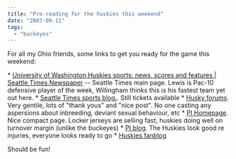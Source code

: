```yaml
---
title: "Pre-reading for the huskies this weekend"
date: "2007-09-11"
tags: 
  - "buckeyes"
---
```


For all my Ohio friends, some links to get you ready for the game this weekend:

\* [University of Washington Huskies sports: news, scores and features | Seattle Times Newspaper](http://seattletimes.nwsource.com/html/huskies/ "University of Washington Huskies sports: news, scores and features | Seattle Times Newspaper") -- Seattle Times main page. Lewis is Pac-10 defensive player of the week, Willingham thinks this is his fastest team yet out here. \* [Seattle Times sports blog.](http://blog.seattletimes.nwsource.com/huskyfootball/). Still tickets available \* [Husky forums](http://forums.seattletimes.nwsource.com/forums/viewtopic.php?f=45&t=19895&sid=c392721625bdb296952166dd30a4e216). Very gentile, lots of "thank yous" and "nice post". No one casting any aspersions about inbreeding, deviant sexual behaviour, etc \* [PI Homepage](http://seattlepi.nwsource.com/cfootball/). Nice compact page. Locker jerseys are selling fast; huskies doing well on turnover margin (unlike the buckeyes) \* [PI blog](http://blog.seattlepi.nwsource.com/huskiesfb/). The Huskies look good re injuries, everyone looks ready to go \* [Huskies fanblog](http://blog.seattlepi.nwsource.com/huskiesfan/)

Should be fun!
